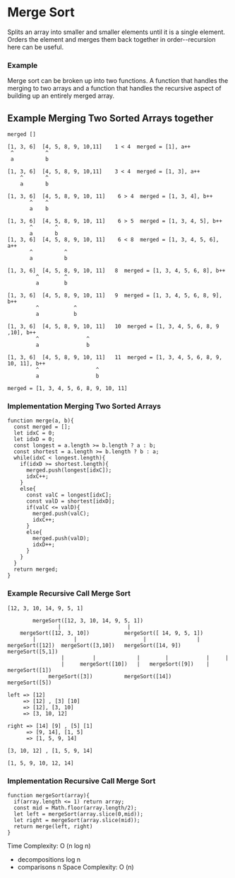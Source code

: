 # Merge Sort
Splits an array into smaller and smaller elements until it is a single element. Orders the element and merges them back together in order--recursion here can be useful.

### Example
Merge sort can be broken up into two functions. A function that handles the merging to two arrays and a function that handles the recursive aspect of building up an entirely merged array.

## Example Merging Two Sorted Arrays together
```
merged []

[1, 3, 6]  [4, 5, 8, 9, 10,11]    1 < 4  merged = [1], a++
 ^          ^
 a          b

[1, 3, 6]  [4, 5, 8, 9, 10,11]    3 < 4  merged = [1, 3], a++
    ^       ^
    a       b

[1, 3, 6]  [4, 5, 8, 9, 10, 11]    6 > 4  merged = [1, 3, 4], b++
       ^    ^
       a    b

[1, 3, 6]  [4, 5, 8, 9, 10, 11]    6 > 5  merged = [1, 3, 4, 5], b++
       ^       ^
       a       b
[1, 3, 6]  [4, 5, 8, 9, 10, 11]    6 < 8  merged = [1, 3, 4, 5, 6], a++
       ^          ^
       a          b

[1, 3, 6]  [4, 5, 8, 9, 10, 11]   8  merged = [1, 3, 4, 5, 6, 8], b++
         ^        ^
         a        b

[1, 3, 6]  [4, 5, 8, 9, 10, 11]   9  merged = [1, 3, 4, 5, 6, 8, 9], b++
         ^           ^
         a           b

[1, 3, 6]  [4, 5, 8, 9, 10, 11]   10  merged = [1, 3, 4, 5, 6, 8, 9 ,10], b++
         ^               ^
         a               b

[1, 3, 6]  [4, 5, 8, 9, 10, 11]   11  merged = [1, 3, 4, 5, 6, 8, 9, 10, 11], b++
         ^                  ^
         a                  b

merged = [1, 3, 4, 5, 6, 8, 9, 10, 11]
```
### Implementation Merging Two Sorted Arrays
```
function merge(a, b){
  const merged = [];
  let idxC = 0;
  let idxD = 0;
  const longest = a.length >= b.length ? a : b;
  const shortest = a.length >= b.length ? b : a;
  while(idxC < longest.length){
    if(idxD >= shortest.length){
      merged.push(longest[idxC]);
      idxC++;
    }
    else{
      const valC = longest[idxC];
      const valD = shortest[idxD];
      if(valC <= valD){
        merged.push(valC);
        idxC++;
      }
      else{
        merged.push(valD);
        idxD++;
      }
    }
  }
  return merged;
}
```

### Example Recursive Call Merge Sort
```
[12, 3, 10, 14, 9, 5, 1]

        mergeSort([12, 3, 10, 14, 9, 5, 1])
                |                     |
    mergeSort([12, 3, 10])           mergeSort([ 14, 9, 5, 1])
        |            |                     |                |
mergeSort([12])  mergeSort([3,10])   mergeSort([14, 9])  mergeSort([5,1])
                 |         |             |        |            |     |
                 |     mergeSort([10])   |   mergeSort([9])    | mergeSort([1])
             mergeSort([3])          mergeSort([14])       mergeSort([5])

left => [12]
     => [12] , [3] [10]
     => [12], [3, 10]
     => [3, 10, 12]

right => [14] [9] , [5] [1]
      => [9, 14], [1, 5]
      => [1, 5, 9, 14]

[3, 10, 12] , [1, 5, 9, 14]

[1, 5, 9, 10, 12, 14]
```

### Implementation Recursive Call Merge Sort
```
function mergeSort(array){
  if(array.length <= 1) return array;
  const mid = Math.floor(array.length/2);
  let left = mergeSort(array.slice(0,mid));
  let right = mergeSort(array.slice(mid));
  return merge(left, right)
}

```

Time Complexity: O (n log n)
 - decompositions log n
 - comparisons n
Space Complexity: O (n)